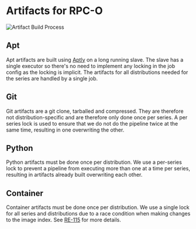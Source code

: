 # Artifacts for RPC-O

![Artifact Build Process](images/artifact-build-flow/artifact-build-flow.png)

## Apt
Apt artifacts are built using [Aptly](https://www.aptly.info/) on a long
running slave. The slave has a single executor so there's no need to
implement any locking in the job config as the locking is implicit. The
artifacts for all distributions needed for the series are handled by a
single job.

## Git
Git artifacts are a git clone, tarballed and compressed. They are therefore
not distribution-specific and are therefore only done once per series. A
per series lock is used to ensure that we do not do the pipeline twice at
the same time, resulting in one overwriting the other.

## Python
Python artifacts must be done once per distribution. We use a per-series
lock to prevent a pipeline from executing more than one at a time per series,
resulting in artifacts already built overwriting each other.

## Container
Container artifacts must be done once per distribution. We use a single lock
for all series and distributions due to a race condition when making changes
to the image index. See [RE-115](https://rpc-openstack.atlassian.net/browse/RE-115)
for more details.

